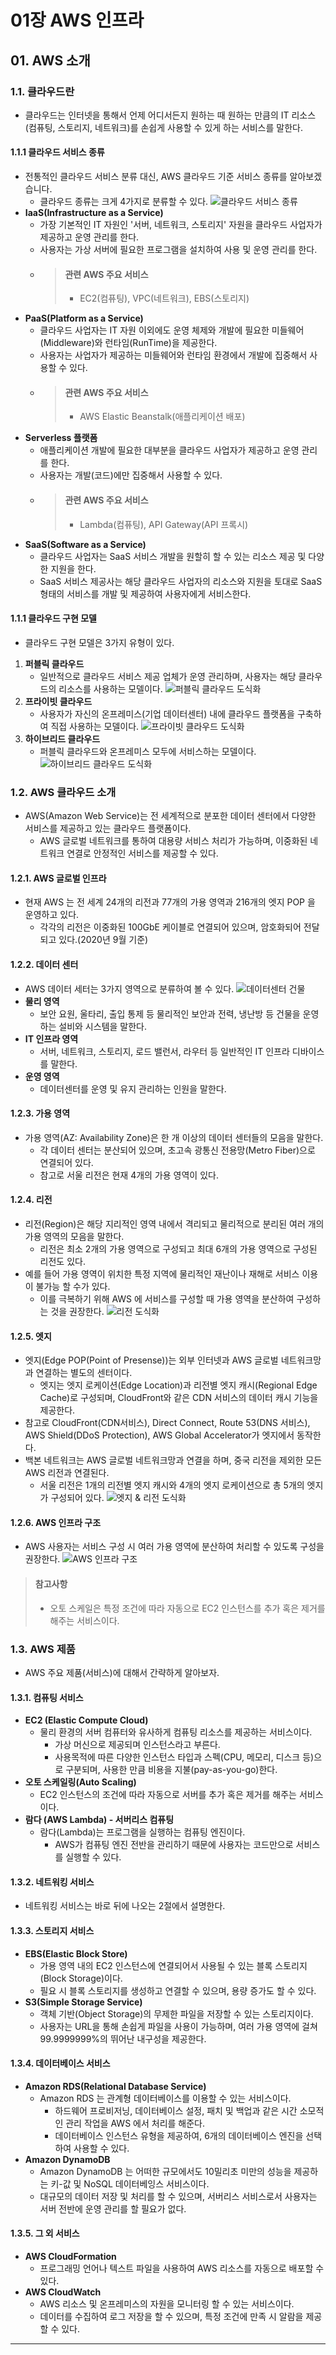 # 01장 AWS 인프라
## 01. AWS 소개

### 1.1. 클라우드란
- 클라우드는 인터넷을 통해서 언제 어디서든지 원하는 때 원하는 만큼의 IT 리소스(컴퓨팅, 스토리지, 네트워크)를 손쉽게 사용할 수 있게 하는 서비스를 말한다.

#### 1.1.1 클라우드 서비스 종류
- 전통적인 클라우드 서비스 분류 대신, AWS 클라우드 기준 서비스 종류를 알아보겠습니다.
  - 클라우드 종류는 크게 4가지로 분류할 수 있다.
![클라우드 서비스 종류](../img/cloudServices.png)
- **IaaS(Infrastructure as a Service)**
  - 가장 기본적인 IT 자원인 '서버, 네트워크, 스토리지' 자원을 클라우드 사업자가 제공하고 운영 관리를 한다.
  - 사용자는 가상 서버에 필요한 프로그램을 설치하여 사용 및 운영 관리를 한다.
  - > #### 관련 AWS 주요 서비스
    > - EC2(컴퓨팅), VPC(네트워크), EBS(스토리지)
- **PaaS(Platform as a Service)**
  - 클라우드 사업자는 IT 자원 이외에도 운영 체제와 개발에 필요한 미들웨어(Middleware)와 런타임(RunTime)을 제공한다.
  - 사용자는 사업자가 제공하는 미들웨어와 런타임 환경에서 개발에 집중해서 사용할 수 있다.
  - > #### 관련 AWS 주요 서비스
    > - AWS Elastic Beanstalk(애플리케이션 배포)
- **Serverless 플랫폼**
  - 애플리케이션 개발에 필요한 대부분을 클라우드 사업자가 제공하고 운영 관리를 한다.
  - 사용자는 개발(코드)에만 집중해서 사용할 수 있다.
  - > #### 관련 AWS 주요 서비스
    > - Lambda(컴퓨팅), API Gateway(API 프록시)
- **SaaS(Software as a Service)**
  - 클라우드 사업자는 SaaS 서비스 개발을 원할히 할 수 있는 리소스 제공 및 다양한 지원을 한다.
  - SaaS 서비스 제공사는 해당 클라우드 사업자의 리소스와 지원을 토대로 SaaS 형태의 서비스를 개발 및 제공하여 사용자에게 서비스한다.

#### 1.1.1 클라우드 구현 모델
- 클라우드 구현 모델은 3가지 유형이 있다.
1. **퍼블릭 클라우드**
   - 일반적으로 클라우드 서비스 제공 업체가 운영 관리하며, 사용자는 해당 클라우드의 리소스를 사용하는 모델이다.
   ![퍼블릭 클라우드 도식화](../img/publicCloud.png)
2. **프라이빗 클라우드**
   - 사용자가 자신의 온프레미스(기업 데이터센터) 내에 클라우드 플랫폼을 구축하여 직접 사용하는 모델이다.
   ![프라이빗 클라우드 도식화](../img/privateCloud.png)
3. **하이브리드 클라우드**
   - 퍼블릭 클라우드와 온프레미스 모두에 서비스하는 모델이다.
   ![하이브리드 클라우드 도식화](../img/hybridCloud.png)

### 1.2. AWS 클라우드 소개
- AWS(Amazon Web Service)는 전 세계적으로 분포한 데이터 센터에서 다양한 서비스를 제공하고 있는 클라우드 플랫폼이다.
  - AWS 글로벌 네트워크를 통하여 대용량 서비스 처리가 가능하며, 이중화된 네트워크 연결로 안정적인 서비스를 제공할 수 있다.

#### 1.2.1. AWS 글로벌 인프라
- 현재 AWS 는 전 세계 24개의 리전과 77개의 가용 영역과 216개의 엣지 POP 을 운영하고 있다.
  - 각각의 리전은 이중화된 100GbE 케이블로 연결되어 있으며, 암호화되어 전달되고 있다.(2020년 9월 기준)

#### 1.2.2. 데이터 센터
- AWS 데이터 세터는 3가지 영역으로 분류하여 볼 수 있다.
![데이터센터 건물](../img/dateCenterBuilding.png)
- **물리 영역**
  - 보안 요원, 울타리, 출입 통제 등 물리적인 보안과 전력, 냉난방 등 건물을 운영하는 설비와 시스템을 말한다.
- **IT 인프라 영역**
  - 서버, 네트워크, 스토리지, 로드 밸런서, 라우터 등 일반적인 IT 인프라 디바이스를 말한다.
- **운영 영역**
  - 데이터센터를 운영 및 유지 관리하는 인원을 말한다.

#### 1.2.3. 가용 영역
- 가용 영역(AZ: Availability Zone)은 한 개 이상의 데이터 센터들의 모음을 말한다.
  - 각 데이터 센터는 분산되어 있으며, 초고속 광통신 전용망(Metro Fiber)으로 연결되어 있다.
  - 참고로 서울 리전은 현재 4개의 가용 영역이 있다.

#### 1.2.4. 리전
- 리전(Region)은 해당 지리적인 영역 내에서 격리되고 물리적으로 분리된 여러 개의 가용 영역의 모음을 말한다.
  - 리전은 최소 2개의 가용 영역으로 구성되고 최대 6개의 가용 영역으로 구성된 리전도 있다.
- 예를 들어 가용 영역이 위치한 특정 지역에 물리적인 재난이나 재해로 서비스 이용이 불가능 할 수가 있다.
  - 이를 극복하기 위해 AWS 에 서비스를 구성할 때 가용 영역을 분산하여 구성하는 것을 권장한다.
![리전 도식화](../img/regionSchematic.png)

#### 1.2.5. 엣지
- 엣지(Edge POP(Point of Presense))는 외부 인터넷과 AWS 글로벌 네트워크망과 연결하는 별도의 센터이다.
  - 엣지는 엣지 로케이션(Edge Location)과 리전별 엣지 캐시(Regional Edge Cache)로 구성되며, CloudFront와 같은 CDN 서비스의 데이터 캐시 기능을 제공한다.
- 참고로 CloudFront(CDN서비스), Direct Connect, Route 53(DNS 서비스), AWS Shield(DDoS Protection), AWS Global Accelerator가 엣지에서 동작한다.
- 백본 네트워크는 AWS 글로벌 네트워크망과 연결을 하며, 중국 리전을 제외한 모든 AWS 리전과 연결된다.
  - 서울 리전은 1개의 리전별 엣지 캐시와 4개의 엣지 로케이션으로 총 5개의 엣지가 구성되어 있다.
![엣지 & 리전 도식화](../img/edgeAndRegionSchematic.png)
  
#### 1.2.6. AWS 인프라 구조
- AWS 사용자는 서비스 구성 시 여러 가용 영역에 분산하여 처리할 수 있도록 구성을 권장한다.
![AWS 인프라 구조](../img/awsInfraStructure.png)
> #### 참고사항
> - 오토 스케일은 특정 조건에 따라 자동으로 EC2 인스턴스를 추가 혹은 제거를 해주는 서비스이다.

### 1.3. AWS 제품
- AWS 주요 제품(서비스)에 대해서 간략하게 알아보자.

#### 1.3.1. 컴퓨팅 서비스
- **EC2 (Elastic Compute Cloud)**
  - 물리 환경의 서버 컴퓨터와 유사하게 컴퓨팅 리소스를 제공하는 서비스이다.
    - 가상 머신으로 제공되며 인스턴스라고 부른다.
    - 사용목적에 따른 다양한 인스턴스 타입과 스펙(CPU, 메모리, 디스크 등)으로 구분되며, 사용한 만큼 비용을 지불(pay-as-you-go)한다.
- **오토 스케일링(Auto Scaling)**
  - EC2 인스턴스의 조건에 따라 자동으로 서버를 추가 혹은 제거를 해주는 서비스이다.
- **람다 (AWS Lambda) - 서버리스 컴퓨팅**
  - 람다(Lambda)는 프로그램을 실행하는 컴퓨팅 엔진이다.
    - AWS가 컴퓨팅 엔진 전반을 관리하기 때문에 사용자는 코드만으로 서비스를 실행할 수 있다.

#### 1.3.2. 네트워킹 서비스
- 네트워킹 서비스는 바로 뒤에 나오는 2절에서 설명한다.

#### 1.3.3. 스토리지 서비스
- **EBS(Elastic Block Store)**
  - 가용 영역 내의 EC2 인스턴스에 연결되어서 사용될 수 있는 블록 스토리지(Block Storage)이다.
  - 필요 시 블록 스토리지를 생성하고 연결할 수 있으며, 용량 증가도 할 수 있다.
- **S3(Simple Storage Service)**
  - 객체 기반(Object Storage)의 무제한 파일을 저장할 수 있는 스토리지이다.
  - 사용자는 URL을 통해 손쉽게 파일을 사용이 가능하며, 여러 가용 영역에 걸쳐 99.9999999%의 뛰어난 내구성을 제공한다.

#### 1.3.4. 데이터베이스 서비스
- **Amazon RDS(Relational Database Service)**
  - Amazon RDS 는 관계형 데이터베이스를 이용할 수 있는 서비스이다.
    - 하드웨어 프로비저닝, 데이터베이스 설정, 패치 및 백업과 같은 시간 소모적인 관리 작업을 AWS 에서 처리를 해준다.
    - 데이터베이스 인스턴스 유형을 제공하여, 6개의 데이터베이스 엔진을 선택하여 사용할 수 있다.
- **Amazon DynamoDB**
  - Amazon DynamoDB 는 어떠한 규모에서도 10밀리초 미만의 성능을 제공하는 키-값 및 NoSQL 데이터베잉스 서비스이다.
  - 대규모의 데이터 저장 및 처리를 할 수 있으며, 서버리스 서비스로서 사용자는 서버 전반에 운영 관리를 할 필요가 없다. 

#### 1.3.5. 그 외 서비스
- **AWS CloudFormation**
  - 프로그래밍 언어나 텍스트 파일을 사용하여 AWS 리소스를 자동으로 배포할 수 있다.
- **AWS CloudWatch**
  - AWS 리소스 및 온프레미스의 자원을 모니터링 할 수 있는 서비스이다.
  - 데이터를 수집하여 로그 저장을 할 수 있으며, 특정 조건에 만족 시 알람을 제공할 수 있다.

---